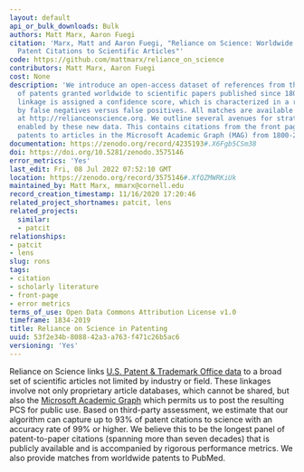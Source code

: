```yaml
---
layout: default
api_or_bulk_downloads: Bulk
authors: Matt Marx, Aaron Fuegi
citation: 'Marx, Matt and Aaron Fuegi, "Reliance on Science: Worldwide Front-Page
  Patent Citations to Scientific Articles"'
code: https://github.com/mattmarx/reliance_on_science
contributors: Matt Marx, Aaron Fuegi
cost: None
description: 'We introduce an open-access dataset of references from the front pages
  of patents granted worldwide to scientific papers published since 1800. Each patent-paper
  linkage is assigned a confidence score, which is characterized in a random sample
  by false negatives versus false positives. All matches are available for download
  at http://relianceonscience.org. We outline several avenues for strategy research
  enabled by these new data. This contains citations from the front pages of worldwide
  patents to articles in the Microsoft Academic Graph (MAG) from 1800-2020. '
documentation: https://zenodo.org/record/4235193#.X6Fgb5CSm38
doi: https://doi.org/10.5281/zenodo.3575146
error_metrics: 'Yes'
last_edit: Fri, 08 Jul 2022 07:52:10 GMT
location: https://zenodo.org/record/3575146#.XfQZMWRKiUk
maintained_by: Matt Marx, mmarx@cornell.edu
record_creation_timestamp: 11/16/2020 17:20:46
related_project_shortnames: patcit, lens
related_projects:
  similar:
  - patcit
relationships:
- patcit
- lens
slug: rons
tags:
- citation
- scholarly literature
- front-page
- error metrics
terms_of_use: Open Data Commons Attribution License v1.0
timeframe: 1834-2019
title: Reliance on Science in Patenting
uuid: 53f2e34b-8088-42a3-a763-f471c26b5ac6
versioning: 'Yes'
---
```


Reliance on Science links [U.S. Patent & Trademark Office data](/datasets/patentsview.html) to a broad set of scientific articles not limited by industry or field. These linkages involve not only proprietary article databases, which cannot be shared, but also the [Microsoft Academic Graph](/datasets/mag.html) which permits us to post the resulting PCS for public use. Based on third-party assessment, we estimate that our algorithm can capture up to 93% of patent citations to science with an accuracy rate of 99% or higher. We believe this to be the longest panel of patent-to-paper citations (spanning more than seven decades) that is publicly available and is accompanied by rigorous performance metrics. We also provide matches from worldwide patents to PubMed.